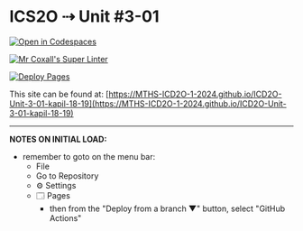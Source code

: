 # ICS2O ⇢ Unit #3-01

[![Open in Codespaces](https://classroom.github.com/assets/launch-codespace-2972f46106e565e64193e422d61a12cf1da4916b45550586e14ef0a7c637dd04.svg)](https://classroom.github.com/open-in-codespaces?assignment_repo_id=18874313)

[![Mr Coxall's Super Linter](https://github.com/MTHS-ICD2O-1-2024/ICD2O-Unit-3-01-kapil-18-19/workflows/Mr%20Coxall's%20Super%20Linter/badge.svg)](https://github.com/MTHS-ICD2O-1-2024/ICD2O-Unit-3-01-kapil-18-19/actions)

[![Deploy Pages](https://github.com/MTHS-ICD2O-1-2024/ICD2O-Unit-3-01-kapil-18-19/workflows/Deploy%20Pages/badge.svg)](https://github.com/MTHS-ICD2O-1-2024/ICD2O-Unit-3-01-kapil-18-19/actions)

This site can be found at: [https://MTHS-ICD2O-1-2024.github.io/ICD2O-Unit-3-01-kapil-18-19](https://MTHS-ICD2O-1-2024.github.io/ICD2O-Unit-3-01-kapil-18-19)

---

**NOTES ON INITIAL LOAD:**
- remember to goto on the menu bar:
  - File
  - Go to Repository
  - ⚙ Settings
  - 🗔 Pages
    - then from the "Deploy from a branch ▼" button, select "GitHub Actions"

